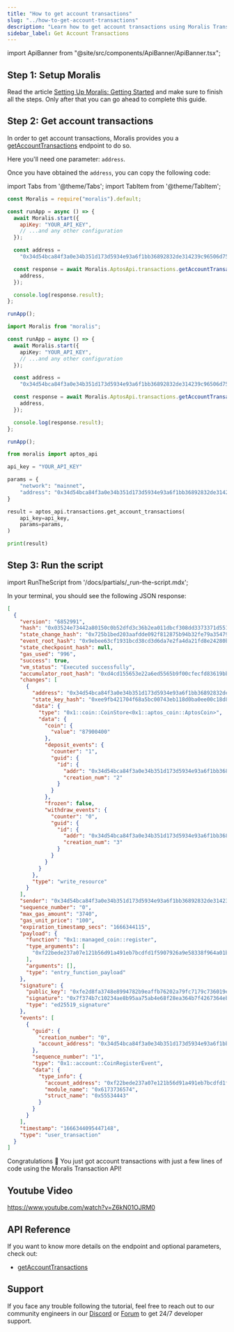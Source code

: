 ```yaml
---
title: "How to get account transactions"
slug: "../how-to-get-account-transactions"
description: "Learn how to get account transactions using Moralis Transaction API."
sidebar_label: Get Account Transactions
---
```


import ApiBanner from "@site/src/components/ApiBanner/ApiBanner.tsx";

<ApiBanner />

## Step 1: Setup Moralis

Read the article [Setting Up Moralis: Getting Started](/web3-data-api/aptos/get-your-api-key) and make sure to finish all the steps. Only after that you can go ahead to complete this guide.

## Step 2: Get account transactions

In order to get account transactions, Moralis provides you a [getAccountTransactions](/web3-data-api/aptos/reference/get-account-transactions) endpoint to do so.

Here you'll need one parameter: `address`.

Once you have obtained the `address`, you can copy the following code:

import Tabs from '@theme/Tabs';
import TabItem from '@theme/TabItem';

<Tabs groupId="programming-language">
  <TabItem value="javascript" label="index.js (JavaScript)" default>

```javascript index.js
const Moralis = require("moralis").default;

const runApp = async () => {
  await Moralis.start({
    apiKey: "YOUR_API_KEY",
    // ...and any other configuration
  });

  const address =
    "0x34d54bca84f3a0e34b351d173d5934e93a6f1bb36892832de314239c96506d75";

  const response = await Moralis.AptosApi.transactions.getAccountTransactions({
    address,
  });

  console.log(response.result);
};

runApp();
```

</TabItem>
<TabItem value="typescript" label="index.ts (TypeScript)">

```typescript index.ts
import Moralis from "moralis";

const runApp = async () => {
  await Moralis.start({
    apiKey: "YOUR_API_KEY",
    // ...and any other configuration
  });

  const address =
    "0x34d54bca84f3a0e34b351d173d5934e93a6f1bb36892832de314239c96506d75";

  const response = await Moralis.AptosApi.transactions.getAccountTransactions({
    address,
  });

  console.log(response.result);
};

runApp();
```

</TabItem>
<TabItem value="python" label="index.py (Python)">

```python index.py
from moralis import aptos_api

api_key = "YOUR_API_KEY"

params = {
    "network": "mainnet",
    "address": "0x34d54bca84f3a0e34b351d173d5934e93a6f1bb36892832de314239c96506d75"
}

result = aptos_api.transactions.get_account_transactions(
    api_key=api_key,
    params=params,
)

print(result)
```

</TabItem>
</Tabs>

## Step 3: Run the script

import RunTheScript from '/docs/partials/\_run-the-script.mdx';

<RunTheScript />

In your terminal, you should see the following JSON response:

```json
[
  {
    "version": "6852991",
    "hash": "0x03524e73442a80150c0b52dfd3c36b2ea011dbcf308dd3373371d551d3307b93",
    "state_change_hash": "0x725b1bed203aafdde092f812875b94b32fe79a3547925c9288abcd1a018b6b90",
    "event_root_hash": "0x9ebee63cf1931bcd38cd3d6da7e2fa4da21fd8e24280bcdcae1ed7d1e2b06149",
    "state_checkpoint_hash": null,
    "gas_used": "996",
    "success": true,
    "vm_status": "Executed successfully",
    "accumulator_root_hash": "0xd4cd155653e22a6ed5565b9f00cfecfd83619bbab5e49d5c78cf0e1520b840d4",
    "changes": [
      {
        "address": "0x34d54bca84f3a0e34b351d173d5934e93a6f1bb36892832de314239c96506d75",
        "state_key_hash": "0xee9fb421704f68a5bc00743eb118d0ba0ee00c18d8d696506fb67416d2df6d65",
        "data": {
          "type": "0x1::coin::CoinStore<0x1::aptos_coin::AptosCoin>",
          "data": {
            "coin": {
              "value": "87900400"
            },
            "deposit_events": {
              "counter": "1",
              "guid": {
                "id": {
                  "addr": "0x34d54bca84f3a0e34b351d173d5934e93a6f1bb36892832de314239c96506d75",
                  "creation_num": "2"
                }
              }
            },
            "frozen": false,
            "withdraw_events": {
              "counter": "0",
              "guid": {
                "id": {
                  "addr": "0x34d54bca84f3a0e34b351d173d5934e93a6f1bb36892832de314239c96506d75",
                  "creation_num": "3"
                }
              }
            }
          }
        },
        "type": "write_resource"
      }
    ],
    "sender": "0x34d54bca84f3a0e34b351d173d5934e93a6f1bb36892832de314239c96506d75",
    "sequence_number": "0",
    "max_gas_amount": "3740",
    "gas_unit_price": "100",
    "expiration_timestamp_secs": "1666344115",
    "payload": {
      "function": "0x1::managed_coin::register",
      "type_arguments": [
        "0xf22bede237a07e121b56d91a491eb7bcdfd1f5907926a9e58338f964a01b17fa::asset::USDC"
      ],
      "arguments": [],
      "type": "entry_function_payload"
    },
    "signature": {
      "public_key": "0xfe2d8fa3748e8994782b9eaffb76202a79fc7179c736019ecb7c1c2c6670737a",
      "signature": "0x7f374b7c10234ae8b95aa75ab4e68f28ea364b7f4267364ebd7d0efbc9a8c760804d265a1cf2df6db35354e62f4df7725ea90e539185768b05efb346cf3c910a",
      "type": "ed25519_signature"
    },
    "events": [
      {
        "guid": {
          "creation_number": "0",
          "account_address": "0x34d54bca84f3a0e34b351d173d5934e93a6f1bb36892832de314239c96506d75"
        },
        "sequence_number": "1",
        "type": "0x1::account::CoinRegisterEvent",
        "data": {
          "type_info": {
            "account_address": "0xf22bede237a07e121b56d91a491eb7bcdfd1f5907926a9e58338f964a01b17fa",
            "module_name": "0x6173736574",
            "struct_name": "0x55534443"
          }
        }
      }
    ],
    "timestamp": "1666344095447148",
    "type": "user_transaction"
  }
]
```

Congratulations 🥳 You just got account transactions with just a few lines of code using the Moralis Transaction API!

## Youtube Video

https://www.youtube.com/watch?v=Z6kN01OJRM0

## API Reference

If you want to know more details on the endpoint and optional parameters, check out:

- [getAccountTransactions](/web3-data-api/aptos/reference/get-account-transactions)

## Support

If you face any trouble following the tutorial, feel free to reach out to our community engineers in our [Discord](https://moralis.io/discord) or [Forum](https://forum.moralis.io) to get 24/7 developer support.
